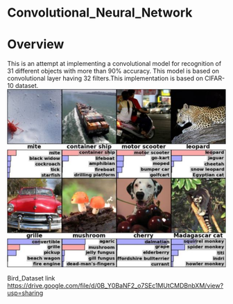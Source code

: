 # Convolutional_Neural_Network

# Overview

This is an attempt at implementing a convolutional model for recognition of 31 different objects with more than 90% accuracy. This model is based on convolutional layer having 32 filters.This implementation is based on CIFAR-10 dataset.
![alt text](https://github.com/singhcse/Convolutional_Neural_Network/blob/master/imagenet.jpg)

Bird_Dataset link
https://drive.google.com/file/d/0B_Y0BaNF2_o7SEc1MUtCMDBnbXM/view?usp=sharing


